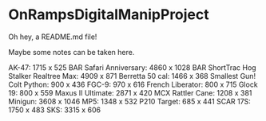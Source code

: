 # OnRampsDigitalManipProject
Oh hey, a README.md file!

Maybe some notes can be taken here.


AK-47:                                  1715 x 525
BAR Safari Anniversary:                 4860 x 1028
BAR ShortTrac Hog Stalker Realtree Max: 4909 x 871
Berretta 50 cal:                        1466 x 368     Smallest Gun!
Colt Python:                            900  x 436
FGC-9:                                  970  x 616
French Liberator:                       800  x 715
Glock 19:                               800  x 559
Maxus II Ultimate:                      2871 x 420
MCX Rattler Cane:                       1208 x 381
Minigun:                                3608 x 1046
MP5:                                    1348 x 532
P210 Target:                            685  x 441
SCAR 17S:                               1750 x 483
SKS:                                    3315 x 606